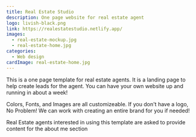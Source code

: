 ```yaml
---
title: Real Estate Studio
description: One page website for real estate agent
logo: livish-black.png
link: https://realestatestudio.netlify.app/
images:
  - real-estate-mockup.jpg
  - real-estate-home.jpg
categories:
  - Web design
cardImage: real-estate-home.jpg
---
```


This is a one page template for real estate agents. It is a landing page to help create leads for the agent. You can have your own website up and running in about a week!

Colors, Fonts, and Images are all customizeable. If you don't have a logo, No Problem! We can work with creating an entire brand for you if needed!

Real Estate agents interested in using this template are asked to provide content for the about me section
